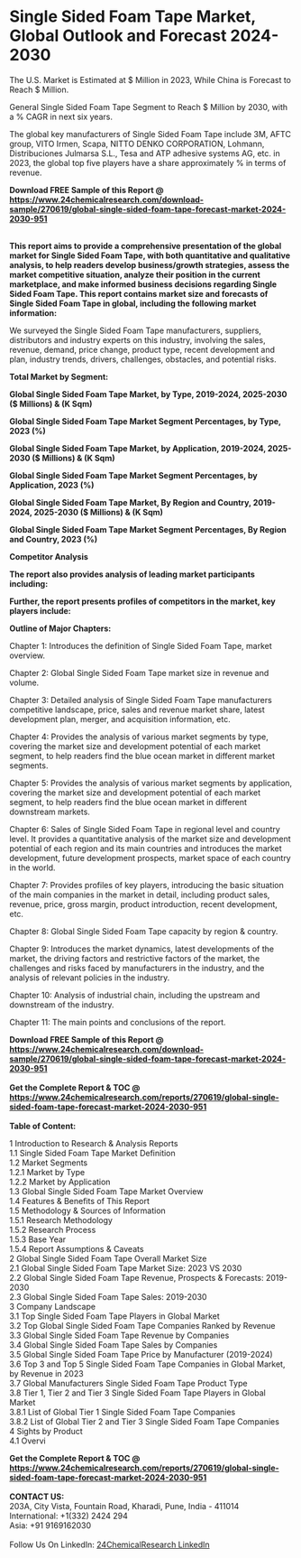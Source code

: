 <h1>Single Sided Foam Tape Market, Global Outlook and Forecast 2024-2030</h1><p>
The U.S. Market is Estimated at $ Million in 2023, While China is Forecast to Reach $ Million.</p><p>
General Single Sided Foam Tape Segment to Reach $ Million by 2030, with a % CAGR in next six years.</p><p>
The global key manufacturers of Single Sided Foam Tape include 3M, AFTC group, VITO Irmen, Scapa, NITTO DENKO CORPORATION, Lohmann, Distribuciones Julmarsa S.L., Tesa and ATP adhesive systems AG, etc. in 2023, the global top five players have a share approximately % in terms of revenue.</p><div><b>Download FREE Sample of this Report @ 
            <a href="https://www.24chemicalresearch.com/download-sample/270619/global-single-sided-foam-tape-forecast-market-2024-2030-951">
            https://www.24chemicalresearch.com/download-sample/270619/global-single-sided-foam-tape-forecast-market-2024-2030-951</a></b></div><br><p>
<strong>This report aims to provide a comprehensive presentation of the global market for Single Sided Foam Tape, with both quantitative and qualitative analysis, to help readers develop business/growth strategies, assess the market competitive situation, analyze their position in the current marketplace, and make informed business decisions regarding Single Sided Foam Tape. This report contains market size and forecasts of Single Sided Foam Tape in global, including the following market information:</strong>
</p><p>
</p><p>We surveyed the Single Sided Foam Tape manufacturers, suppliers, distributors and industry experts on this industry, involving the sales, revenue, demand, price change, product type, recent development and plan, industry trends, drivers, challenges, obstacles, and potential risks.</p><p>
<strong>Total Market by Segment:</strong></p><p>
<strong>Global Single Sided Foam Tape Market, by Type, 2019-2024, 2025-2030 ($ Millions) &amp; (K Sqm)</strong></p><p>
<strong>Global Single Sided Foam Tape Market Segment Percentages, by Type, 2023 (%)</strong></p><p>
</p><p>
<strong>Global Single Sided Foam Tape Market, by Application, 2019-2024, 2025-2030 ($ Millions) &amp; (K Sqm)</strong></p><p>
<strong>Global Single Sided Foam Tape Market Segment Percentages, by Application, 2023 (%)</strong></p><p>
</p><p>
<strong>Global Single Sided Foam Tape Market, By Region and Country, 2019-2024, 2025-2030 ($ Millions) &amp; (K Sqm)</strong></p><p>
<strong>Global Single Sided Foam Tape Market Segment Percentages, By Region and Country, 2023 (%)</strong></p><p>
</p><p>
<strong>Competitor Analysis</strong></p><p>
<strong>The report also provides analysis of leading market participants including:</strong></p><p>
</p><p>
<strong>Further, the report presents profiles of competitors in the market, key players include:</strong></p><p>
</p><p>
<strong>Outline of Major Chapters:</strong></p><p>
</p><p>Chapter 1: Introduces the definition of Single Sided Foam Tape, market overview.</p><p>
Chapter 2: Global Single Sided Foam Tape market size in revenue and volume.</p><p>
Chapter 3: Detailed analysis of Single Sided Foam Tape manufacturers competitive landscape, price, sales and revenue market share, latest development plan, merger, and acquisition information, etc.</p><p>
Chapter 4: Provides the analysis of various market segments by type, covering the market size and development potential of each market segment, to help readers find the blue ocean market in different market segments.</p><p>
Chapter 5: Provides the analysis of various market segments by application, covering the market size and development potential of each market segment, to help readers find the blue ocean market in different downstream markets.</p><p>
Chapter 6: Sales of Single Sided Foam Tape in regional level and country level. It provides a quantitative analysis of the market size and development potential of each region and its main countries and introduces the market development, future development prospects, market space of each country in the world.</p><p>
Chapter 7: Provides profiles of key players, introducing the basic situation of the main companies in the market in detail, including product sales, revenue, price, gross margin, product introduction, recent development, etc.</p><p>
Chapter 8: Global Single Sided Foam Tape capacity by region &amp; country.</p><p>
Chapter 9: Introduces the market dynamics, latest developments of the market, the driving factors and restrictive factors of the market, the challenges and risks faced by manufacturers in the industry, and the analysis of relevant policies in the industry.</p><p>
Chapter 10: Analysis of industrial chain, including the upstream and downstream of the industry.</p><p>
Chapter 11: The main points and conclusions of the report.</p><div><b>Download FREE Sample of this Report @ 
            <a href="https://www.24chemicalresearch.com/download-sample/270619/global-single-sided-foam-tape-forecast-market-2024-2030-951">
            https://www.24chemicalresearch.com/download-sample/270619/global-single-sided-foam-tape-forecast-market-2024-2030-951</a></b></div><br><div><b>Get the Complete Report & TOC @ 
            <a href="https://www.24chemicalresearch.com/reports/270619/global-single-sided-foam-tape-forecast-market-2024-2030-951">
            https://www.24chemicalresearch.com/reports/270619/global-single-sided-foam-tape-forecast-market-2024-2030-951</a></b></div><br>
            <b>Table of Content:</b><p>1 Introduction to Research & Analysis Reports<br />
    1.1 Single Sided Foam Tape Market Definition<br />
    1.2 Market Segments<br />
        1.2.1 Market by Type<br />
        1.2.2 Market by Application<br />
    1.3 Global Single Sided Foam Tape Market Overview<br />
    1.4 Features & Benefits of This Report<br />
    1.5 Methodology & Sources of Information<br />
        1.5.1 Research Methodology<br />
        1.5.2 Research Process<br />
        1.5.3 Base Year<br />
        1.5.4 Report Assumptions & Caveats<br />
2 Global Single Sided Foam Tape Overall Market Size<br />
    2.1 Global Single Sided Foam Tape Market Size: 2023 VS 2030<br />
    2.2 Global Single Sided Foam Tape Revenue, Prospects & Forecasts: 2019-2030<br />
    2.3 Global Single Sided Foam Tape Sales: 2019-2030<br />
3 Company Landscape<br />
    3.1 Top Single Sided Foam Tape Players in Global Market<br />
    3.2 Top Global Single Sided Foam Tape Companies Ranked by Revenue<br />
    3.3 Global Single Sided Foam Tape Revenue by Companies<br />
    3.4 Global Single Sided Foam Tape Sales by Companies<br />
    3.5 Global Single Sided Foam Tape Price by Manufacturer (2019-2024)<br />
    3.6 Top 3 and Top 5 Single Sided Foam Tape Companies in Global Market, by Revenue in 2023<br />
    3.7 Global Manufacturers Single Sided Foam Tape Product Type<br />
    3.8 Tier 1, Tier 2 and Tier 3 Single Sided Foam Tape Players in Global Market<br />
        3.8.1 List of Global Tier 1 Single Sided Foam Tape Companies<br />
        3.8.2 List of Global Tier 2 and Tier 3 Single Sided Foam Tape Companies<br />
4 Sights by Product<br />
    4.1 Overvi</p><div><b>Get the Complete Report & TOC @ 
            <a href="https://www.24chemicalresearch.com/reports/270619/global-single-sided-foam-tape-forecast-market-2024-2030-951">
            https://www.24chemicalresearch.com/reports/270619/global-single-sided-foam-tape-forecast-market-2024-2030-951</a></b></div><br><b>CONTACT US:</b><br>
            203A, City Vista, Fountain Road, Kharadi, Pune, India - 411014<br>
            International: +1(332) 2424 294<br>
            Asia: +91 9169162030 <br><br>
            Follow Us On LinkedIn: <a href="https://www.linkedin.com/company/24chemicalresearch/">24ChemicalResearch LinkedIn</a>